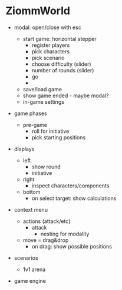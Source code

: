 # ZiommWorld

- modal: open/close with esc
  - start game: horizontal stepper
    - register players
    - pick characters
    - pick scenario
    - choose difficulty (slider)
    - number of rounds (slider)
    - go
    - 
  - save/load game
  - show game ended - maybe modal?
  - in-game settings


- game phases
  - pre-game
    - roll for initiative
    - pick starting positions


- displays
  - left
    - show round
    - initiative
  - right
    - inspect characters/components
  - bottom
    - on select target: show calculations


- context menu
  - actions (attack/etc)
    - attack
      - nesting for modality
  - move = drag&drop
    - on drag: show possible positions


- scenarios
  - 1v1 arena


- game engine

